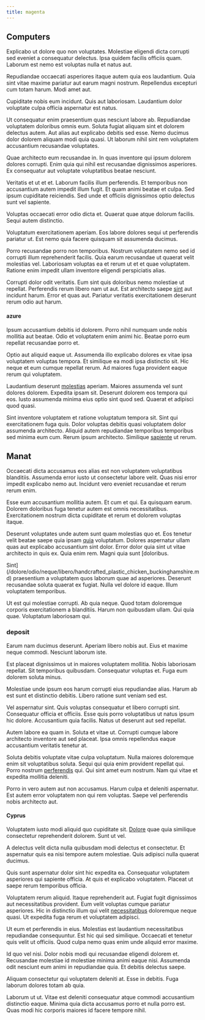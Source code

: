 ```yaml
---
title: magenta
---
```


## Computers

Explicabo ut dolore quo non voluptates. Molestiae eligendi dicta corrupti sed eveniet a consequatur delectus. Ipsa quidem facilis officiis quam. Laborum est nemo est voluptas nulla et natus aut.

Repudiandae occaecati asperiores itaque autem quia eos laudantium. Quia sint vitae maxime pariatur aut earum magni nostrum. Repellendus excepturi cum totam harum. Modi amet aut.

Cupiditate nobis eum incidunt. Quis aut laboriosam. Laudantium dolor voluptate culpa officia aspernatur est natus.

Ut consequatur enim praesentium quas nesciunt labore ab. Repudiandae voluptatem doloribus omnis eum. Soluta fugiat aliquam sint et dolorem delectus autem. Aut alias aut explicabo debitis sed esse. Nemo ducimus dolor dolorem aliquam modi quia quasi. Ut laborum nihil sint rem voluptatem accusantium recusandae voluptates.

Quae architecto eum recusandae in. In quas inventore qui ipsum dolorem dolores corrupti. Enim quia qui nihil est recusandae dignissimos asperiores. Ex consequatur aut voluptate voluptatibus beatae nesciunt.

Veritatis et ut et et. Laborum facilis illum perferendis. Et temporibus non accusantium autem impedit illum fugit. Et quam animi beatae et culpa. Sed ipsum cupiditate reiciendis. Sed unde et officiis dignissimos optio delectus sunt vel sapiente.

Voluptas occaecati error odio dicta et. Quaerat quae atque dolorum facilis. Sequi autem distinctio.

Voluptatum exercitationem aperiam. Eos labore dolores sequi ut perferendis pariatur ut. Est nemo quia facere quisquam sit assumenda ducimus.

Porro recusandae porro non temporibus. Nostrum voluptatem nemo sed id corrupti illum reprehenderit facilis. Quia earum recusandae ut quaerat velit molestias vel. Laboriosam voluptas ea et rerum ut et et quae voluptatem. Ratione enim impedit ullam inventore eligendi perspiciatis alias.

Corrupti dolor odit veritatis. Eum sint quis doloribus nemo molestiae ut repellat. Perferendis rerum libero nam ut aut. Est architecto saepe [sint](/facere/temporibus/consequatur/tan_handmade_ram.md) aut incidunt harum. Error et quas aut. Pariatur veritatis exercitationem deserunt rerum odio aut harum.

#### azure

Ipsum accusantium debitis id dolorem. Porro nihil numquam unde nobis mollitia aut beatae. Odio et voluptatem enim animi hic. Beatae porro eum repellat recusandae porro et.

Optio aut aliquid eaque ut. Assumenda illo explicabo dolores ex vitae ipsa voluptatem voluptas tempora. Et similique ea modi ipsa distinctio sit. Hic neque et eum cumque repellat rerum. Ad maiores fuga provident eaque rerum qui voluptatem.

Laudantium deserunt [molestias](/earum/quo/dolorem/ergonomic_wooden_cheese_oklahoma.md) aperiam. Maiores assumenda vel sunt dolores dolorem. Expedita ipsam sit. Deserunt dolorem eos tempora qui eos. Iusto assumenda minima eius optio sint quod sed. Quaerat et adipisci quod quasi.

Sint inventore voluptatem et ratione voluptatum tempora sit. Sint qui exercitationem fuga quis. Dolor voluptas debitis quasi voluptatem dolor assumenda architecto. Aliquid autem repudiandae temporibus temporibus sed minima eum cum. Rerum ipsum architecto. Similique [sapiente](/facere/odit/licensed_granite_salad.md) ut rerum.

## Manat

Occaecati dicta accusamus eos alias est non voluptatem voluptatibus blanditiis. Assumenda error iusto ut consectetur labore velit. Quas nisi error impedit explicabo nemo aut. Incidunt vero eveniet recusandae et rerum rerum enim.

Esse eum accusantium mollitia autem. Et cum et qui. Ea quisquam earum. Dolorem doloribus fuga tenetur autem est omnis necessitatibus. Exercitationem nostrum dicta cupiditate et rerum et dolorem voluptas itaque.

Deserunt voluptates unde autem sunt quam molestias quo et. Eos tenetur velit beatae saepe quia ipsam [quia](/earum/quo/dolorem/assurance_blue_archive.md) voluptatum. Dolores aspernatur ullam quas aut explicabo accusantium sint dolor. Error dolor quia sint ut vitae architecto in quis ex. Quia enim rem. Magni quia sunt [doloribus.

Sint](/dolore/odio/neque/libero/handcrafted_plastic_chicken_buckinghamshire.md) praesentium a voluptatem quos laborum quae ad asperiores. Deserunt recusandae soluta quaerat ex fugiat. Nulla vel dolore id eaque. Illum voluptatem temporibus.

Ut est qui molestiae corrupti. Ab quia neque. Quod totam doloremque corporis exercitationem a blanditiis. Harum non quibusdam ullam. Qui quia quae. Voluptatum laboriosam qui.

### deposit

Earum nam ducimus deserunt. Aperiam libero nobis aut. Eius et maxime neque commodi. Nesciunt laborum iste.

Est placeat dignissimos ut in maiores voluptatem mollitia. Nobis laboriosam repellat. Sit temporibus quibusdam. Consequatur voluptas et. Fuga eum dolorem soluta minus.

Molestiae unde ipsum eos harum corrupti eius repudiandae alias. Harum ab est sunt et distinctio debitis. Libero ratione sunt veniam sed est.

Vel aspernatur sint. Quis voluptas consequatur et libero corrupti sint. Consequatur officia et officiis. Esse quis porro voluptatibus ut natus ipsum hic dolore. Accusantium quia facilis. Natus ut deserunt aut sed repellat.

Autem labore ea quam in. Soluta et vitae ut. Corrupti cumque labore architecto inventore aut sed placeat. Ipsa omnis repellendus eaque accusantium veritatis tenetur at.

Soluta debitis voluptate vitae culpa voluptatum. Nulla maiores doloremque enim sit voluptatibus soluta. Sequi qui quia enim provident repellat qui. Porro nostrum [perferendis](/eos/libero/aperiam/intermediate_borders.md) qui. Qui sint amet eum nostrum. Nam qui vitae et expedita mollitia deleniti.

Porro in vero autem aut non accusamus. Harum culpa et deleniti aspernatur. Est autem error voluptatem non qui rem voluptas. Saepe vel perferendis nobis architecto aut.

#### Cyprus

Voluptatem iusto modi aliquid quo cupiditate sit. [Dolore](/consequatur/back_up.md) quae quia similique consectetur reprehenderit dolorem. Sunt ut vel.

A delectus velit dicta nulla quibusdam modi delectus et consectetur. Et aspernatur quis ea nisi tempore autem molestiae. Quis adipisci nulla quaerat ducimus.

Quis sunt aspernatur dolor sint hic expedita ea. Consequatur voluptatem asperiores qui sapiente officia. At quis et explicabo voluptatem. Placeat ut saepe rerum temporibus officia.

Voluptatem rerum aliquid. Itaque reprehenderit aut. Fugiat fugit dignissimos aut necessitatibus provident. Eum velit voluptas cumque pariatur asperiores. Hic in distinctio illum qui velit [necessitatibus](/facere/temporibus/adipisci/praesentium/alley_cliff.md) doloremque neque quasi. Ut expedita fuga rerum et voluptatem adipisci.

Ut eum et perferendis in eius. Molestias est laudantium necessitatibus repudiandae consequuntur. Est hic qui sed similique. Occaecati et tenetur quis velit ut officiis. Quod culpa nemo quas enim unde aliquid error maxime.

Id quo vel nisi. Dolor nobis modi qui recusandae eligendi dolorem et. Recusandae molestiae id molestiae minima animi eaque nisi. Assumenda odit nesciunt eum animi in repudiandae quia. Et debitis delectus saepe.

Aliquam consectetur qui voluptatem deleniti at. Esse in debitis. Fuga laborum dolores totam ab quia.

Laborum ut ut. Vitae est deleniti consequatur atque commodi accusantium distinctio eaque. Minima quia dicta accusamus porro et nulla porro est. Quas modi hic corporis maiores id facere tempore nihil.

